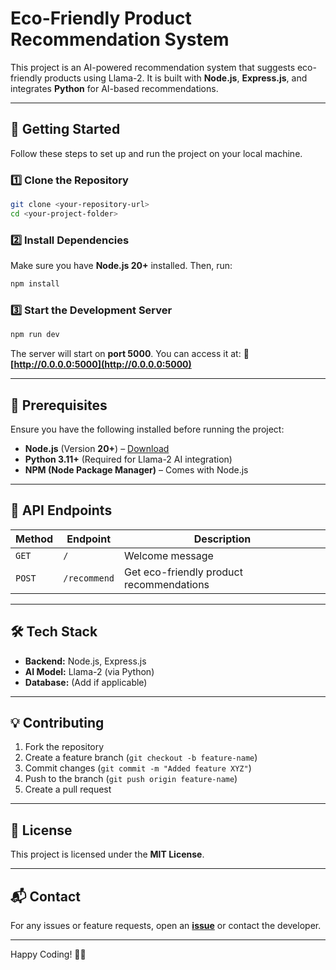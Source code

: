 
# Eco-Friendly Product Recommendation System

This project is an AI-powered recommendation system that suggests eco-friendly products using Llama-2. It is built with **Node.js**, **Express.js**, and integrates **Python** for AI-based recommendations.

---

## 🚀 Getting Started

Follow these steps to set up and run the project on your local machine.

### **1️⃣ Clone the Repository**
```sh
git clone <your-repository-url>
cd <your-project-folder>
```

### **2️⃣ Install Dependencies**
Make sure you have **Node.js 20+** installed. Then, run:
```sh
npm install
```

### **3️⃣ Start the Development Server**
```sh
npm run dev
```
The server will start on **port 5000**. You can access it at:
🔗 **[http://0.0.0.0:5000](http://0.0.0.0:5000)**

---

## 📌 Prerequisites
Ensure you have the following installed before running the project:
- **Node.js** (Version **20+**) – [Download](https://nodejs.org/)
- **Python 3.11+** (Required for Llama-2 AI integration)
- **NPM (Node Package Manager)** – Comes with Node.js

---

## 🔧 API Endpoints
| Method | Endpoint        | Description |
|--------|---------------|-------------|
| `GET`  | `/`           | Welcome message |
| `POST` | `/recommend`  | Get eco-friendly product recommendations |

---

## 🛠 Tech Stack
- **Backend:** Node.js, Express.js  
- **AI Model:** Llama-2 (via Python)  
- **Database:** (Add if applicable)  

---

## 💡 Contributing
1. Fork the repository
2. Create a feature branch (`git checkout -b feature-name`)
3. Commit changes (`git commit -m "Added feature XYZ"`)
4. Push to the branch (`git push origin feature-name`)
5. Create a pull request  

---

## 📜 License
This project is licensed under the **MIT License**.

---

## 📬 Contact
For any issues or feature requests, open an **[issue](https://github.com/your-repo/issues)** or contact the developer.

---
Happy Coding! 🚀✨

